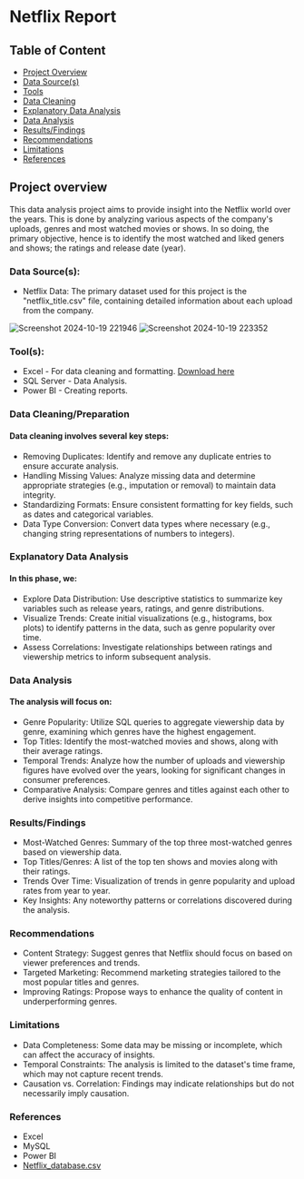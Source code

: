 # Netflix Report

## Table of Content
- [Project Overview](#project-overview)
- [Data Source(s)](#data-sources)
- [Tools](#tools)
- [Data Cleaning](#data-cleaning)
- [Explanatory Data Analysis](#explanatory-data-analysis)
- [Data Analysis](#data-analysis)
- [Results/Findings](#results/findings)
- [Recommendations](#recommendation)
- [Limitations](#limitation)
- [References](#references)

## Project overview
This data analysis project aims to provide insight into the Netflix world over the years. This is done by analyzing various aspects of the company's uploads, genres and most watched movies or shows. In so doing, the primary objective, hence is to identify the most watched and liked geners and shows; the ratings and release date (year).

### Data Source(s):
- Netflix Data: The primary dataset used for this project is the "netflix_title.csv" file, containing detailed information about each upload from the company.

![Screenshot 2024-10-19 221946](https://github.com/user-attachments/assets/04eadbc3-58f4-4d89-aeed-b8656a414671)
![Screenshot 2024-10-19 223352](https://github.com/user-attachments/assets/ccd3e410-4d16-4bbd-b054-806811ba9a39)


### Tool(s):
- Excel - For data cleaning and formatting. [Download here](https://github.com/user-attachments/files/17447407/netflix_titles.csv)
- SQL Server - Data Analysis.
- Power BI - Creating reports.

### Data Cleaning/Preparation

#### Data cleaning involves several key steps:
- Removing Duplicates: Identify and remove any duplicate entries to ensure accurate analysis.
- Handling Missing Values: Analyze missing data and determine appropriate strategies (e.g., imputation or removal) to maintain data integrity.
- Standardizing Formats: Ensure consistent formatting for key fields, such as dates and categorical variables.
- Data Type Conversion: Convert data types where necessary (e.g., changing string representations of numbers to integers).

### Explanatory Data Analysis
#### In this phase, we:
- Explore Data Distribution: Use descriptive statistics to summarize key variables such as release years, ratings, and genre distributions.
- Visualize Trends: Create initial visualizations (e.g., histograms, box plots) to identify patterns in the data, such as genre popularity over time.
- Assess Correlations: Investigate relationships between ratings and viewership metrics to inform subsequent analysis.

### Data Analysis
#### The analysis will focus on:
- Genre Popularity: Utilize SQL queries to aggregate viewership data by genre, examining which genres have the highest engagement.
- Top Titles: Identify the most-watched movies and shows, along with their average ratings.
- Temporal Trends: Analyze how the number of uploads and viewership figures have evolved over the years, looking for significant changes in consumer preferences.
- Comparative Analysis: Compare genres and titles against each other to derive insights into competitive performance.

### Results/Findings
- Most-Watched Genres: Summary of the top three most-watched genres based on viewership data.
- Top Titles/Genres: A list of the top ten shows and movies along with their ratings.
- Trends Over Time: Visualization of trends in genre popularity and upload rates from year to year.
- Key Insights: Any noteworthy patterns or correlations discovered during the analysis.

### Recommendations
- Content Strategy: Suggest genres that Netflix should focus on based on viewer preferences and trends.
- Targeted Marketing: Recommend marketing strategies tailored to the most popular titles and genres.
- Improving Ratings: Propose ways to enhance the quality of content in underperforming genres.

### Limitations
- Data Completeness: Some data may be missing or incomplete, which can affect the accuracy of insights.
- Temporal Constraints: The analysis is limited to the dataset's time frame, which may not capture recent trends.
- Causation vs. Correlation: Findings may indicate relationships but do not necessarily imply causation.

### References
- Excel
- MySQL
- Power BI
- [Netflix_database.csv](http://netflix.com)
